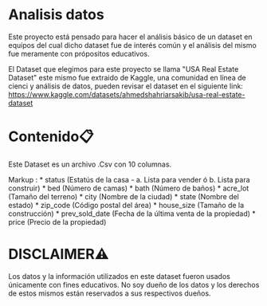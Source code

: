 # Analisis datos

Este proyecto está pensado para hacer el análisis básico de un dataset en equipos
del cual dicho dataset fue de interés común y el análisis del mismo fue meramente
con própositos educativos.

El Dataset que elegimos para este proyecto se llama "USA Real Estate Dataset"
este mismo fue extraido de Kaggle, una comunidad en línea de cienci y análisis
de datos, pueden revisar el dataset en el siguiente link:
https://www.kaggle.com/datasets/ahmedshahriarsakib/usa-real-estate-dataset


# Contenido📋
Este Dataset es un archivo .Csv con 10 columnas.

Markup : * status (Estatús de la casa - a. Lista para vender ó b. Lista para construir)
         * bed (Número de camas)
         * bath (Número de baños)
         * acre_lot (Tamaño del terreno)
         * city (Nombre de la ciudad)
         * state (Nombre del estado)
         * zip_code (Código postal del área)
         * house_size (Tamaño de la construcción)
         * prev_sold_date (Fecha de la última venta de la propiedad)
         * price (Precio de la propiedad)
         
# DISCLAIMER⚠️
Los datos y la información utilizados en este dataset fueron usados únicamente con fines educativos. No soy dueño de los datos y los derechos de estos mismos   están reservados a sus respectivos dueños.
                
